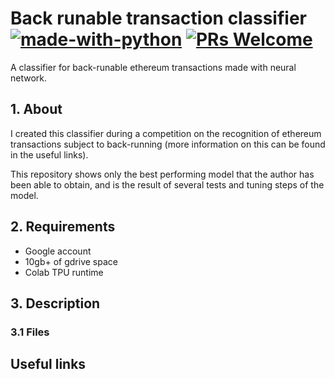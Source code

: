 # Back runable transaction classifier [![made-with-python](https://img.shields.io/badge/Made%20with-Python-1f425f.svg)](https://www.python.org/) [![PRs Welcome](https://img.shields.io/badge/PRs-welcome-brightgreen.svg?style=flat-square)](http://makeapullrequest.com)

A classifier for back-runable ethereum transactions made with neural network.

## 1. About
I created this classifier during a competition on the recognition of ethereum transactions subject to back-running (more information on this can be found in the useful links). 

This repository shows only the best performing model that the author has been able to obtain, and is the result of several tests and tuning steps of the model.

## 2. Requirements
* Google account 
* 10gb+ of gdrive space
* Colab TPU runtime 

## 3. Description

### 3.1 Files

## Useful links
